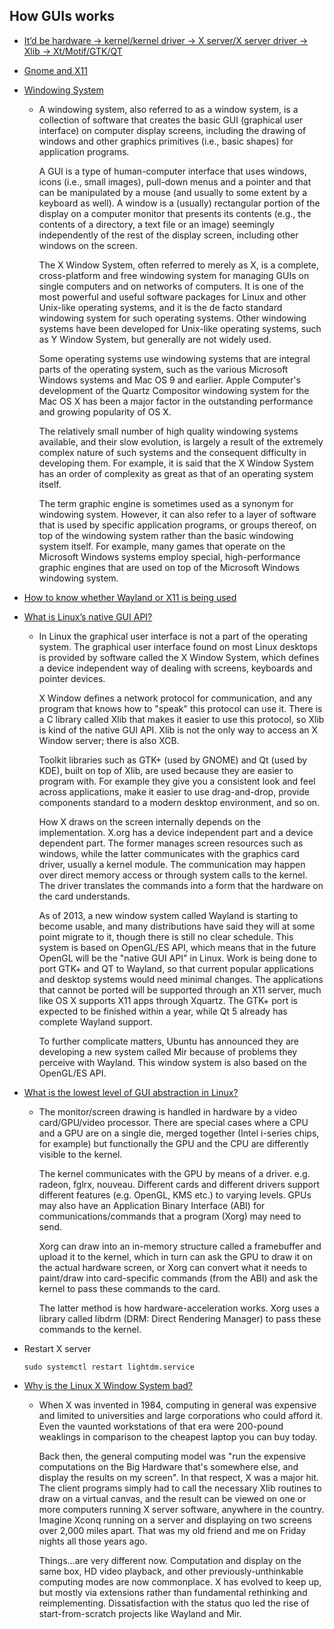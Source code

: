 ## How GUIs works
- [It’d be hardware -> kernel/kernel driver -> X server/X server driver -> Xlib -> Xt/Motif/GTK/QT](https://www.quora.com/How-does-a-Linux-GUI-work-at-the-lowest-level/answer/Sergiusz-Jarczyk)
- [Gnome and X11](https://stackoverflow.com/questions/17251293/what-is-the-relationship-between-x11-and-gnome)
- [Windowing System](http://www.linfo.org/windowing_system.html)
    - A windowing system, also referred to as a window system, is a collection of software that creates the basic GUI (graphical user interface) on computer display screens, including the drawing of windows and other graphics primitives (i.e., basic shapes) for application programs.
      
      A GUI is a type of human-computer interface that uses windows, icons (i.e., small images), pull-down menus and a pointer and that can be manipulated by a mouse (and usually to some extent by a keyboard as well). A window is a (usually) rectangular portion of the display on a computer monitor that presents its contents (e.g., the contents of a directory, a text file or an image) seemingly independently of the rest of the display screen, including other windows on the screen.
      
      The X Window System, often referred to merely as X, is a complete, cross-platform and free windowing system for managing GUIs on single computers and on networks of computers. It is one of the most powerful and useful software packages for Linux and other Unix-like operating systems, and it is the de facto standard windowing system for such operating systems. Other windowing systems have been developed for Unix-like operating systems, such as Y Window System, but generally are not widely used.
      
      Some operating systems use windowing systems that are integral parts of the operating system, such as the various Microsoft Windows systems and Mac OS 9 and earlier. Apple Computer's development of the Quartz Compositor windowing system for the Mac OS X has been a major factor in the outstanding performance and growing popularity of OS X.
      
      The relatively small number of high quality windowing systems available, and their slow evolution, is largely a result of the extremely complex nature of such systems and the consequent difficulty in developing them. For example, it is said that the X Window System has an order of complexity as great as that of an operating system itself.
      
      The term graphic engine is sometimes used as a synonym for windowing system. However, it can also refer to a layer of software that is used by specific application programs, or groups thereof, on top of the windowing system rather than the basic windowing system itself. For example, many games that operate on the Microsoft Windows systems employ special, high-performance graphic engines that are used on top of the Microsoft Windows windowing system.
- [How to know whether Wayland or X11 is being used](https://unix.stackexchange.com/questions/202891/how-to-know-whether-wayland-or-x11-is-being-used)

- [What is Linux’s native GUI API?](https://stackoverflow.com/questions/12717138/what-is-linux-s-native-gui-api)
    - In Linux the graphical user interface is not a part of the operating system. The graphical user interface found on most Linux desktops is provided by software called the X Window System, which defines a device independent way of dealing with screens, keyboards and pointer devices.
      
      X Window defines a network protocol for communication, and any program that knows how to "speak" this protocol can use it. There is a C library called Xlib that makes it easier to use this protocol, so Xlib is kind of the native GUI API. Xlib is not the only way to access an X Window server; there is also XCB.
      
      Toolkit libraries such as GTK+ (used by GNOME) and Qt (used by KDE), built on top of Xlib, are used because they are easier to program with. For example they give you a consistent look and feel across applications, make it easier to use drag-and-drop, provide components standard to a modern desktop environment, and so on.
      
      How X draws on the screen internally depends on the implementation. X.org has a device independent part and a device dependent part. The former manages screen resources such as windows, while the latter communicates with the graphics card driver, usually a kernel module. The communication may happen over direct memory access or through system calls to the kernel. The driver translates the commands into a form that the hardware on the card understands.
      
      As of 2013, a new window system called Wayland is starting to become usable, and many distributions have said they will at some point migrate to it, though there is still no clear schedule. This system is based on OpenGL/ES API, which means that in the future OpenGL will be the "native GUI API" in Linux. Work is being done to port GTK+ and QT to Wayland, so that current popular applications and desktop systems would need minimal changes. The applications that cannot be ported will be supported through an X11 server, much like OS X supports X11 apps through Xquartz. The GTK+ port is expected to be finished within a year, while Qt 5 already has complete Wayland support.
      
      To further complicate matters, Ubuntu has announced they are developing a new system called Mir because of problems they perceive with Wayland. This window system is also based on the OpenGL/ES API.
      
- [What is the lowest level of GUI abstraction in Linux?](https://www.quora.com/What-is-the-lowest-level-of-GUI-abstraction-in-Linux)      
    - The monitor/screen drawing is handled in hardware by a video card/GPU/video processor. There are special cases where a CPU and a GPU are on a single die, merged together (Intel i-series chips, for example) but functionally the GPU and the CPU are differently visible to the kernel.
      
      The kernel communicates with the GPU by means of a driver. e.g. radeon, fglrx, nouveau. Different cards and different drivers support different features (e.g. OpenGL, KMS etc.) to varying levels. GPUs may also have an Application Binary Interface (ABI) for communications/commands that a program (Xorg) may need to send.
      
      Xorg can draw into an in-memory structure called a framebuffer and upload it to the kernel, which in turn can ask the GPU to draw it on the actual hardware screen, or Xorg can convert what it needs to paint/draw into card-specific commands (from the ABI) and ask the kernel to pass these commands to the card.
      
      The latter method is how hardware-acceleration works. Xorg uses a library called libdrm (DRM: Direct Rendering Manager) to pass these commands to the kernel.
      
- Restart X server
    ```shell script
    sudo systemctl restart lightdm.service
    ```      
- [Why is the Linux X Window System bad?](https://www.quora.com/Why-is-the-Linux-X-Window-System-bad)
    - When X was invented in 1984, computing in general was expensive and limited to universities and large corporations who could afford it. Even the vaunted workstations of that era were 200-pound weaklings in comparison to the cheapest laptop you can buy today.
      
      Back then, the general computing model was "run the expensive computations on the Big Hardware that's somewhere else, and display the results on my screen". In that respect, X was a major hit. The client programs simply had to call the necessary Xlib routines to draw on a virtual canvas, and the result can be viewed on one or more computers running X server software, anywhere in the country. Imagine Xconq running on a server and displaying on two screens over 2,000 miles apart. That was my old friend and me on Friday nights all those years ago.
      
      Things...are very different now. Computation and display on the same box, HD video playback, and other previously-unthinkable computing modes are now commonplace. X has evolved to keep up, but mostly via extensions rather than fundamental rethinking and reimplementing. Dissatisfaction with the status quo led the rise of start-from-scratch projects like Wayland and Mir.  